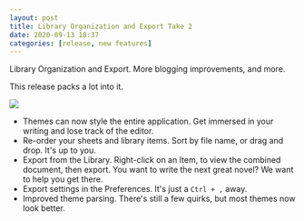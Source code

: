 ```yaml
---
layout: post
title: Library Organization and Export Take 2
date: 2020-09-13 18:37
categories: [release, new features]
---
```


Library Organization and Export. More blogging improvements, and more.

<!-- more -->

This release packs a lot into it.

![](/images/thief_007.png)

* Themes can now style the entire application. Get immersed in your writing and lose track of the editor.
* Re-order your sheets and library items. Sort by file name, or drag and drop. It's up to you.
* Export from the Library. Right-click on an Item, to view the combined document, then export. You want to write the next great novel? We want to help you get there.
* Export settings in the Preferences. It's just a `Ctrl + ,` away.
* Improved theme parsing. There's still a few quirks, but most themes now look better.